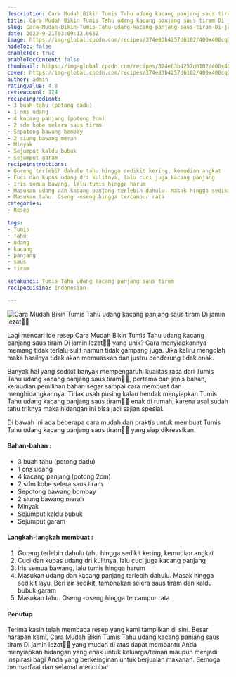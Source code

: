 ```yaml
---
description: Cara Mudah Bikin Tumis Tahu udang kacang panjang saus tiram Di jamin lezat"
title: Cara Mudah Bikin Tumis Tahu udang kacang panjang saus tiram Di jamin lezat
slug: Cara-Mudah-Bikin-Tumis-Tahu-udang-kacang-panjang-saus-tiram-Di-jamin-lezat
date: 2022-9-21T03:09:12.063Z
image: https://img-global.cpcdn.com/recipes/374e83b4257d6102/400x400cq70/photo.jpg
hideToc: false
enableToc: true
enableTocContent: false
thumbnail: https://img-global.cpcdn.com/recipes/374e83b4257d6102/400x400cq70/photo.jpg
cover: https://img-global.cpcdn.com/recipes/374e83b4257d6102/400x400cq70/photo.jpg
author: admin
ratingvalue: 4.8
reviewcount: 124
recipeingredient:
- 3 buah tahu (potong dadu)
- 1 ons udang
- 4 kacang panjang (potong 2cm)
- 2 sdm kobe selera saus tiram
- Sepotong bawang bombay
- 2 siung bawang merah
- Minyak
- Sejumput kaldu bubuk
- Sejumput garam
recipeinstructions:
- Goreng terlebih dahulu tahu hingga sedikit kering, kemudian angkat
- Cuci dan kupas udang dri kulitnya, lalu cuci juga kacang panjang
- Iris semua bawang, lalu tumis hingga harum
- Masukan udang dan kacang panjang terlebih dahulu. Masak hingga sedikit layu. Beri air sedikit, tambhakan selera saus tiram dan kaldu bubuk garam
- Masukan tahu. Oseng -oseng hingga tercampur rata
categories:
- Resep

tags:
- Tumis
- Tahu
- udang
- kacang
- panjang
- saus
- tiram

katakunci: Tumis Tahu udang kacang panjang saus tiram
recipecuisine: Indonesian

---
```


![Cara Mudah Bikin Tumis Tahu udang kacang panjang saus tiram Di jamin lezat👩‍🍳](https://img-global.cpcdn.com/recipes/374e83b4257d6102/400x400cq70/photo.jpg)

Lagi mencari ide resep Cara Mudah Bikin Tumis Tahu udang kacang panjang saus tiram Di jamin lezat👩‍🍳 yang unik? Cara menyiapkannya memang tidak terlalu sulit namun tidak gampang juga. Jika keliru mengolah maka hasilnya tidak akan memuaskan dan justru cenderung tidak enak.

Banyak hal yang sedikit banyak mempengaruhi kualitas rasa dari Tumis Tahu udang kacang panjang saus tiram👩‍🍳, pertama dari jenis bahan, kemudian pemilihan bahan segar sampai cara membuat dan menghidangkannya. Tidak usah pusing kalau hendak menyiapkan Tumis Tahu udang kacang panjang saus tiram👩‍🍳 enak di rumah, karena asal sudah tahu triknya maka hidangan ini bisa jadi sajian spesial.

Di bawah ini ada beberapa cara mudah dan praktis untuk membuat Tumis Tahu udang kacang panjang saus tiram👩‍🍳 yang siap dikreasikan.

<!--inarticleads1-->

#### Bahan-bahan :

- 3 buah tahu (potong dadu)
- 1 ons udang
- 4 kacang panjang (potong 2cm)
- 2 sdm kobe selera saus tiram
- Sepotong bawang bombay
- 2 siung bawang merah
- Minyak
- Sejumput kaldu bubuk
- Sejumput garam

<!--inarticleads2-->

#### Langkah-langkah membuat :

1. Goreng terlebih dahulu tahu hingga sedikit kering, kemudian angkat
1. Cuci dan kupas udang dri kulitnya, lalu cuci juga kacang panjang
1. Iris semua bawang, lalu tumis hingga harum
1. Masukan udang dan kacang panjang terlebih dahulu. Masak hingga sedikit layu. Beri air sedikit, tambhakan selera saus tiram dan kaldu bubuk garam
1. Masukan tahu. Oseng -oseng hingga tercampur rata

#### Penutup

Terima kasih telah membaca resep yang kami tampilkan di sini. Besar harapan kami, Cara Mudah Bikin Tumis Tahu udang kacang panjang saus tiram Di jamin lezat👩‍🍳 yang mudah di atas dapat membantu Anda menyiapkan hidangan yang enak untuk keluarga/teman maupun menjadi inspirasi bagi Anda yang berkeinginan untuk berjualan makanan. Semoga bermanfaat dan selamat mencoba!